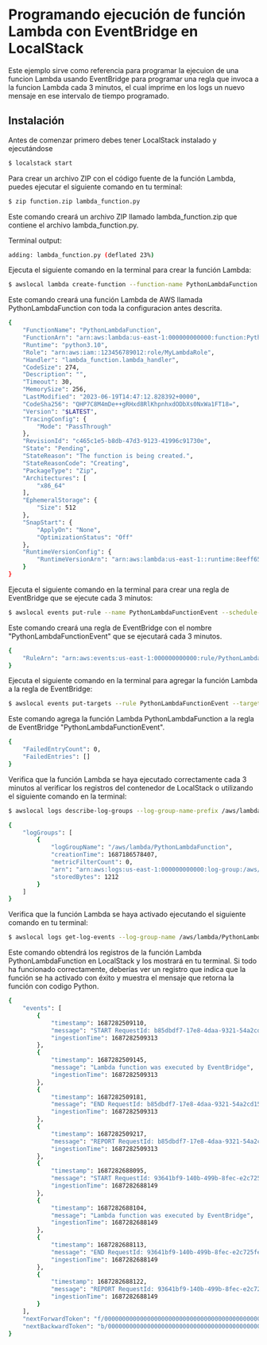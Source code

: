 # Programando ejecución de función Lambda con EventBridge en LocalStack

Este ejemplo sirve como referencia para programar la ejecuion de una funcion Lambda usando EventBridge para programar una regla que invoca a la funcion Lambda cada 3 minutos, el cual imprime en los logs un nuevo mensaje en ese intervalo de tiempo programado.

## Instalación

Antes de comenzar primero debes tener LocalStack instalado y ejecutándose

```bash
$ localstack start
```

Para crear un archivo ZIP con el código fuente de la función Lambda, puedes ejecutar el siguiente comando en tu terminal:

```bash
$ zip function.zip lambda_function.py
```

Este comando creará un archivo ZIP llamado lambda_function.zip que contiene el archivo lambda_function.py.

Terminal output:

```bash
adding: lambda_function.py (deflated 23%)
```

Ejecuta el siguiente comando en la terminal para crear la función Lambda:

```bash
$ awslocal lambda create-function --function-name PythonLambdaFunction --handler lambda_function.lambda_handler --runtime python3.10 --timeout 30 --memory-size 256 --role arn:aws:iam::123456789012:role/PythonLambdaFunctionRole --zip-file fileb://./function.zip
```

Este comando creará una función Lambda de AWS llamada PythonLambdaFunction con toda la configuracion antes descrita.

```bash
{
    "FunctionName": "PythonLambdaFunction",
    "FunctionArn": "arn:aws:lambda:us-east-1:000000000000:function:PythonLambdaFunction",
    "Runtime": "python3.10",
    "Role": "arn:aws:iam::123456789012:role/MyLambdaRole",
    "Handler": "lambda_function.lambda_handler",
    "CodeSize": 274,
    "Description": "",
    "Timeout": 30,
    "MemorySize": 256,
    "LastModified": "2023-06-19T14:47:12.828392+0000",
    "CodeSha256": "QHP7C8M4mDe++gRHxd8RlKhpnhxdODbXs0NxWa1FT18=",
    "Version": "$LATEST",
    "TracingConfig": {
        "Mode": "PassThrough"
    },
    "RevisionId": "c465c1e5-b8db-47d3-9123-41996c91730e",
    "State": "Pending",
    "StateReason": "The function is being created.",
    "StateReasonCode": "Creating",
    "PackageType": "Zip",
    "Architectures": [
        "x86_64"
    ],
    "EphemeralStorage": {
        "Size": 512
    },
    "SnapStart": {
        "ApplyOn": "None",
        "OptimizationStatus": "Off"
    },
    "RuntimeVersionConfig": {
        "RuntimeVersionArn": "arn:aws:lambda:us-east-1::runtime:8eeff65f6809a3ce81507fe733fe09b835899b99481ba22fd75b5a7338290ec1"
    }
}
```

Ejecuta el siguiente comando en la terminal para crear una regla de EventBridge que se ejecute cada 3 minutos:

```bash
$ awslocal events put-rule --name PythonLambdaFunctionEvent --schedule-expression "rate(3 minutes)"
```

Este comando creará una regla de EventBridge con el nombre "PythonLambdaFunctionEvent" que se ejecutará cada 3 minutos.

```bash
{
    "RuleArn": "arn:aws:events:us-east-1:000000000000:rule/PythonLambdaFunctionEvent"
}
```

Ejecuta el siguiente comando en la terminal para agregar la función Lambda a la regla de EventBridge:

```bash
$ awslocal events put-targets --rule PythonLambdaFunctionEvent --targets "Id"="PythonLambdaFunction","Arn"="arn:aws:lambda:us-east-1:000000000000:function:PythonLambdaFunction"
```

Este comando agrega la función Lambda PythonLambdaFunction a la regla de EventBridge "PythonLambdaFunctionEvent".

```bash
{
    "FailedEntryCount": 0,
    "FailedEntries": []
}
```

Verifica que la función Lambda se haya ejecutado correctamente cada 3 minutos al verificar los registros del contenedor de LocalStack o utilizando el siguiente comando en la terminal:

```bash
$ awslocal logs describe-log-groups --log-group-name-prefix /aws/lambda/PythonLambdaFunction
```

```bash
{
    "logGroups": [
        {
            "logGroupName": "/aws/lambda/PythonLambdaFunction",
            "creationTime": 1687186578407,
            "metricFilterCount": 0,
            "arn": "arn:aws:logs:us-east-1:000000000000:log-group:/aws/lambda/PythonLambdaFunction:*",
            "storedBytes": 1212
        }
    ]
}
```

Verifica que la función Lambda se haya activado ejecutando el siguiente comando en tu terminal:

```bash
$ awslocal logs get-log-events --log-group-name /aws/lambda/PythonLambdaFunction --endpoint-url=http://localhost:4566 --region us-east-1 --log-stream-name $(awslocal logs describe-log-streams --log-group-name /aws/lambda/PythonLambdaFunction --query 'logStreams[].logStreamName' --output text --endpoint-url=http://localhost:4566 --region us-east-1)
```


Este comando obtendrá los registros de la función Lambda PythonLambdaFunction en LocalStack y los mostrará en tu terminal. Si todo ha funcionado correctamente, deberías ver un registro que indica que la función se ha activado con éxito y muestra el mensaje que retorna la función con codigo Python.

```bash
{
    "events": [
        {
            "timestamp": 1687282509110,
            "message": "START RequestId: b85dbdf7-17e8-4daa-9321-54a2cd15f902 Version: $LATEST",
            "ingestionTime": 1687282509313
        },
        {
            "timestamp": 1687282509145,
            "message": "Lambda function was executed by EventBridge",
            "ingestionTime": 1687282509313
        },
        {
            "timestamp": 1687282509181,
            "message": "END RequestId: b85dbdf7-17e8-4daa-9321-54a2cd15f902",
            "ingestionTime": 1687282509313
        },
        {
            "timestamp": 1687282509217,
            "message": "REPORT RequestId: b85dbdf7-17e8-4daa-9321-54a2cd15f902\tDuration: 4.42 ms\tBilled Duration: 5 ms\tMemory Size: 128 MB\tMax Memory Used: 128 MB\t",
            "ingestionTime": 1687282509313
        },
        {
            "timestamp": 1687282688095,
            "message": "START RequestId: 93641bf9-140b-499b-8fec-e2c725fe531f Version: $LATEST",
            "ingestionTime": 1687282688149
        },
        {
            "timestamp": 1687282688104,
            "message": "Lambda function was executed by EventBridge",
            "ingestionTime": 1687282688149
        },
        {
            "timestamp": 1687282688113,
            "message": "END RequestId: 93641bf9-140b-499b-8fec-e2c725fe531f",
            "ingestionTime": 1687282688149
        },
        {
            "timestamp": 1687282688122,
            "message": "REPORT RequestId: 93641bf9-140b-499b-8fec-e2c725fe531f\tDuration: 1.36 ms\tBilled Duration: 2 ms\tMemory Size: 128 MB\tMax Memory Used: 128 MB\t",
            "ingestionTime": 1687282688149
        }
    ],
    "nextForwardToken": "f/00000000000000000000000000000000000000000000000000000007",
    "nextBackwardToken": "b/00000000000000000000000000000000000000000000000000000000"
}
```

